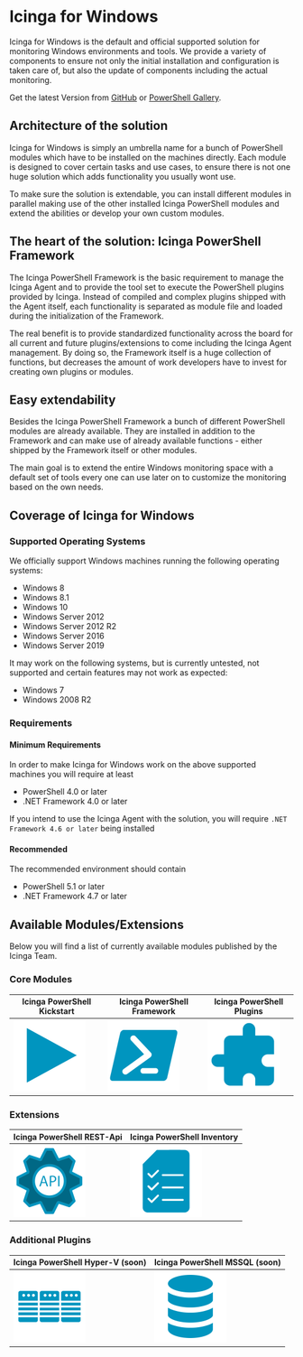 # Icinga for Windows

Icinga for Windows is the default and official supported solution for monitoring Windows environments and tools. We provide a variety of components to ensure not only the initial installation and configuration is taken care of, but also the update of components including the actual monitoring.

Get the latest Version from [GitHub](https://github.com/Icinga/icinga-powershell-framework/releases/latest) or [PowerShell Gallery](https://www.powershellgallery.com/packages/icinga-powershell-framework).

## Architecture of the solution

Icinga for Windows is simply an umbrella name for a bunch of PowerShell modules which have to be installed on the machines directly. Each module is designed to cover certain tasks and use cases, to ensure there is not one huge solution which adds functionality you usually wont use.

To make sure the solution is extendable, you can install different modules in parallel making use of the other installed Icinga PowerShell modules and extend the abilities or develop your own custom modules.

## The heart of the solution: Icinga PowerShell Framework

The Icinga PowerShell Framework is the basic requirement to manage the Icinga Agent and to provide the tool set to execute the PowerShell plugins provided by Icinga. Instead of compiled and complex plugins shipped with the Agent itself, each functionality is separated as module file and loaded during the initialization of the Framework.

The real benefit is to provide standardized functionality across the board for all current and future plugins/extensions to come including the Icinga Agent management. By doing so, the Framework itself is a huge collection of functions, but decreases the amount of work developers have to invest for creating own plugins or modules.

## Easy extendability

Besides the Icinga PowerShell Framework a bunch of different PowerShell modules are already available. They are installed in addition to the Framework and can make use of already available functions - either shipped by the Framework itself or other modules.

The main goal is to extend the entire Windows monitoring space with a default set of tools every one can use later on to customize the monitoring based on the own needs.

## Coverage of Icinga for Windows

### Supported Operating Systems

We officially support Windows machines running the following operating systems:

* Windows 8
* Windows 8.1
* Windows 10
* Windows Server 2012
* Windows Server 2012 R2
* Windows Server 2016
* Windows Server 2019

It may work on the following systems, but is currently untested, not supported and certain features may not work as expected:

* Windows 7
* Windows 2008 R2

### Requirements

#### Minimum Requirements

In order to make Icinga for Windows work on the above supported machines you will require at least

* PowerShell 4.0 or later
* .NET Framework 4.0 or later

If you intend to use the Icinga Agent with the solution, you will require `.NET Framework 4.6 or later` being installed

#### Recommended

The recommended environment should contain

* PowerShell 5.1 or later
* .NET Framework 4.7 or later

## Available Modules/Extensions

Below you will find a list of currently available modules published by the Icinga Team.

### Core Modules

| Icinga PowerShell Kickstart | Icinga PowerShell Framework | Icinga PowerShell Plugins |
| --- | --- | --- |
| [![Kickstart](images\02_icons\kickstart.png)](https://icinga.com/docs/windows/latest/kickstart/doc/01-Introduction/) | [![Frame](images\02_icons\framework.png)](https://icinga.com/docs/windows/latest/doc/02-Installation/) | [![Frame](images\02_icons\plugins.png)](https://icinga.com/docs/windows/latest/plugins/doc/01-Introduction/) |

### Extensions

| Icinga PowerShell REST-Api | Icinga PowerShell Inventory |
| --- | --- |
| [![Rest-API](images\02_icons\restapi.png)](https://icinga.com/docs/windows/latest/restapi/doc/01-Introduction/) | [![Inventory](images\02_icons\inventory.png)](https://icinga.com/docs/windows/latest/inventory/doc/01-Introduction/) |

### Additional Plugins

| Icinga PowerShell Hyper-V (soon)| Icinga PowerShell MSSQL (soon) |
| --- | --- |
| ![Hyper-V](images\02_icons\hyperv.png) | ![Inventory](images\02_icons\mssql.png) |
